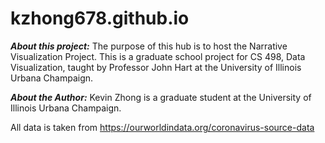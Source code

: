# kzhong678.github.io
***About this project:***
The purpose of this hub is to host the Narrative Visualization Project. This is a graduate school project for CS 498, Data Visualization, taught by Professor John Hart at the University of Illinois Urbana Champaign.

***About the Author:***
Kevin Zhong is a graduate student at the University of Illinois Urbana Champaign.

All data is taken from https://ourworldindata.org/coronavirus-source-data
